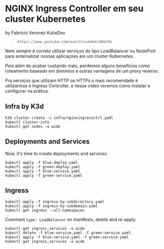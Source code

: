 # NGINX Ingress Controller em seu cluster Kubernetes

by Fabrício Veronez KubeDev

> `https://www.youtube.com/watch?v=mdwYc08Qr0s`

Nem sempre é correto utilizar serviços do tipo LoadBalancer ou NodePort para externalizar nossas aplicações em um cluster Kubernetes. 

Pois além de acabar custando mais, perdemos alguns benefícios como roteamento baseado em domínios e outras vantagens de um proxy reverso.

Pra serviços que utilizam HTTP ou HTTPs o mais recomendado é utilizarmos o Ingress Controller, e nesse vídeo veremos como instalar e configurar na prática.

## Infra by K3d

```Shell
k3d cluster create -c infra/nginxingressctrl.yaml
kubectl cluster-info 
kubectl get nodes -o wide
```

## Deployments and Services

Now, it's time to create deployments and services:

```Shell
kubectl apply -f blue-deploy.yaml 
kubectl apply -f green-deploy.yaml 
kubectl apply -f blue-service.yaml 
kubectl apply -f green-service.yaml 
```

## Ingress

```Shell
kubectl apply -f ingress-by-subdirectory.yaml 
kubectl apply -f ingress-by-subdomain.yaml 
kubectl get ingress --all-namespaces
```

Comment `type: LoadBalancer` on manifests, delete and re-apply.

```Shell
kubectl get ingress,services -o wide
kubectl delete -f blue-service.yaml -f green-service.yaml 
kubectl apply -f blue-service.yaml -f green-service.yaml 
kubectl get ingress,services -o wide
```

